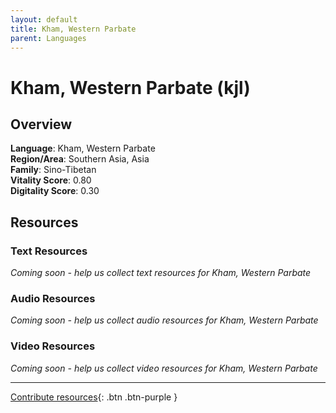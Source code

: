 ```yaml
---
layout: default
title: Kham, Western Parbate
parent: Languages
---
```


# Kham, Western Parbate (kjl)

## Overview

**Language**: Kham, Western Parbate  
**Region/Area**: Southern Asia, Asia  
**Family**: Sino-Tibetan  
**Vitality Score**: 0.80  
**Digitality Score**: 0.30  

## Resources

### Text Resources
*Coming soon - help us collect text resources for Kham, Western Parbate*

### Audio Resources
*Coming soon - help us collect audio resources for Kham, Western Parbate*

### Video Resources
*Coming soon - help us collect video resources for Kham, Western Parbate*

---

[Contribute resources](https://fairtrain.github.io/){: .btn .btn-purple }
